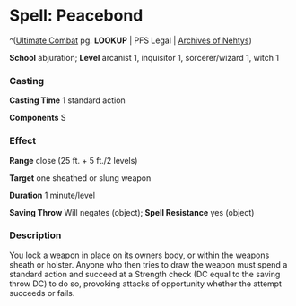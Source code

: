 # Spell: Peacebond

^([Ultimate Combat][ss-peacebond] pg. **LOOKUP** | PFS Legal | [Archives of Nehtys][sn-peacebond])

**School** abjuration; **Level** arcanist 1, inquisitor 1, sorcerer/wizard 1, witch 1

### Casting

**Casting Time** 1 standard action  

**Components** S

### Effect

**Range** close (25 ft. + 5 ft./2 levels)  

**Target** one sheathed or slung weapon  

**Duration** 1 minute/level  

**Saving Throw** Will negates (object); **Spell Resistance** yes (object)

### Description

You lock a weapon in place on its owners body, or within the weapons sheath or holster. Anyone who then tries to draw the weapon must spend a standard action and succeed at a Strength check (DC equal to the saving throw DC) to do so, provoking attacks of opportunity whether the attempt succeeds or fails.

[ss-peacebond]: http://paizo.com/pathfinderRPG/v57
[sn-peacebond]: http://www.archivesofnethys.com/SpellDisplay.aspx?ItemName=Peacebond